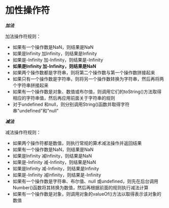 # 加性操作符

***加法***

加法操作符规则：

* 如果有一个操作数是NaN，则结果是NaN
* 如果是Infinity 加Infinity，则结果是Infinity
* 如果是-Infinity 加-Infinity，则结果是-Infinity
* **如果是Infinity 加-Infinity，则结果是NaN**
* 如果两个操作数都是字符串，则将第二个操作数与第一个操作数拼接起来
* 如果只有一个操作数是字符串，则将另一个操作数转换为字符串，然后再将两个字符串拼接起来
* 如果有一个操作数是对象、数值或布尔值，则调用它们的toString()方法取得相应的字符串值，然后再应用前面关于字符串的规则
* 对于undefined 和null，则分别调用String()函数并取得字符串"undefined"和"null"



***减法***

减法操作符规则：

* 如果两个操作符都是数值，则执行常规的算术减法操作并返回结果
* 如果有一个操作数是NaN，则结果是NaN
* 如果是Infinity 减Infinity，则结果是NaN
* 如果是-Infinity 减-Infinity，则结果是NaN
* 如果是Infinity 减-Infinity，则结果是Infinity
* 如果是-Infinity 减Infinity，则结果是-Infinity
* 如果有一个操作数是字符串、布尔值、null 或undefined，则先在后台调用Number()函数将其转换为数值，然后再根据前面的规则执行减法计算
* 如果有一个操作数是对象，则调用对象的valueOf()方法以取得表示该对象的数值



